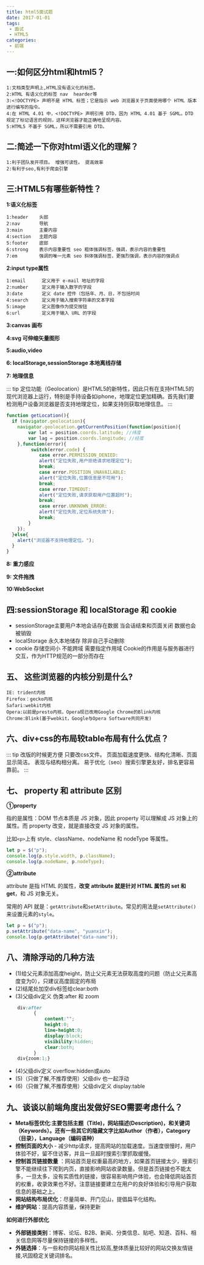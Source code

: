 ```yaml
---
title: html5面试题  
date: 2017-01-01
tags:
 - 面试 
 - HTML5
categories: 
 - 前端
---
```


## 一:如何区分html和html5？
    1:文档类型声明上,HTML没有语义化的标签。 
    2:HTML 有语义化的标签 nav  hearder等
    3:<!DOCTYPE> 声明不是 HTML 标签；它是指示 web 浏览器关于页面使用哪个 HTML 版本进行编写的指令。
    4:在 HTML 4.01 中，<!DOCTYPE> 声明引用 DTD，因为 HTML 4.01 基于 SGML。DTD 规定了标记语言的规则，这样浏览器才能正确地呈现内容。
    5:HTML5 不基于 SGML，所以不需要引用 DTD。

## 二:简述一下你对html语义化的理解？

    1:利于团队发开项目。 增强可读性。 提高效率
    2:有利于seo,有利于爬虫引擎

## 三:HTML5有哪些新特性？
**1:语义化标签**

    1:header    头部
    2:nav       导航
    3:main      主要内容
    4:section   主题内容
    5:footer    底部
    6:strong    表示内容重要性 seo 粗体强调标签，强调，表示内容的重要性
    7:em        强调的唯一元素 seo 斜体强调标签，更强烈强调，表示内容的强调点

**2:input type属性**

    1:email      定义用于 e-mail 地址的字段
    2:number     定义用于输入数字的字段
    3:date       定义 date 控件（包括年、月、日，不包括时间
    4:search     定义用于输入搜索字符串的文本字段
    5:image      定义图像作为提交按钮
    6:url        定义用于输入 URL 的字段

**3:canvas 画布**

**4:svg  可伸缩矢量图形**

**5:audio,video**

**6: localStorage,sessionStorage 本地离线存储**

**7: 地理信息**

::: tip
定位功能（Geolocation）是HTML5的新特性，因此只有在支持HTML5的现代浏览器上运行，特别是手持设备如iphone，地理定位更加精确。首先我们要检测用户设备浏览器是否支持地理定位，如果支持则获取地理信息。
:::

```js
function getLocation(){ 
  if (navigator.geolocation){ 
    navigator.geolocation.getCurrentPosition(function(position){
        var lat = position.coords.latitude; //纬度 
        var lag = position.coords.longitude; //经度 
    },function(error){
         switch(error.code) { 
            case error.PERMISSION_DENIED: 
            alert("定位失败,用户拒绝请求地理定位"); 
            break; 
            case error.POSITION_UNAVAILABLE: 
            alert("定位失败,位置信息是不可用"); 
            break; 
            case error.TIMEOUT: 
            alert("定位失败,请求获取用户位置超时"); 
            break; 
            case error.UNKNOWN_ERROR: 
            alert("定位失败,定位系统失效"); 
            break; 
        } 
    }); 
  }else{ 
    alert("浏览器不支持地理定位。"); 
  } 
} 
```
**8: 重力感应**

**9: 文件拖拽**

**10:WebSocket**

## 四:sessionStorage  和 localStorage 和  cookie

* sessionStorage主要用户本地会话存在数据 当会话结束和页面关闭  数据也会被销毁
* localStorage 永久本地储存  除非自己手动删除
* cookie 存储空间小  不能跨域  需要指定作用域	 Cookie的作用是与服务器进行交互，作为HTTP规范的一部分而存在
 

## 五、 这些浏览器的内核分别是什么?

    IE: trident内核 
    Firefox：gecko内核 
    Safari:webkit内核
    Opera:以前是presto内核，Opera现已改用Google Chrome的Blink内核
    Chrome:Blink(基于webkit，Google与Opera Software共同开发) 

## 六、div+css的布局较table布局有什么优点？
::: tip
改版的时候更方便 只要改css文件。
页面加载速度更快、结构化清晰、页面显示简洁。
表现与结构相分离。
易于优化（seo）搜索引擎更友好，排名更容易靠前。
:::


## 七、 property 和 attribute 区别

**①property**

指的是属性：DOM 节点本质是 JS 对象，因此 property 可以理解成 JS 对象上的属性。而 property 改变，就是直接改变 JS 对象的属性。

比如`<p>`上有 style、className、nodeName 和 nodeType 等属性。

```javascript
let p = $("p");
console.log(p.style.width, p.className);
console.log(p.nodeName, p.nodeType);
```

**②attribute**

attribute 是指 HTML 的属性，**改变 attribute 就是针对 HTML 属性的 set 和 get**，和 JS 对象无关。

常用的 API 就是：`getAttribute`和`setAttribute`。常见的用法是`setAttribute()`来设置元素的`style`。

```javascript
let p = $("p");
p.setAttribute("data-name", "yuanxin");
console.log(p.getAttribute("data-name"));
```

## 八、清除浮动的几种方法
+ (1)给父元素添加高度height，防止父元素无法获取高度的问题（防止父元素高度变为0），只建议高度固定的布局
+ (2)结尾处加空div标签给clear:both
+ (3)父级div定义 伪类:after 和 zoom
```css
    div:after
          {
              content:"";
              height:0;
              line-height:0;
              display:block;
              visibility:hidden;
              clear:both;	
          }
    div{zoom:1;}
```
+ (4)父级div定义 overflow:hidden或auto
+ (5)（只做了解,不推荐使用）父级div 也一起浮动
+ (6)（只做了解,不推荐使用）父级div定义 display:table

## 九、谈谈以前端角度出发做好SEO需要考虑什么？
+ **Meta标签优化**:**主要包括主题（Title)，网站描述(Description)，和关键词（Keywords）。还有一些其它的隐藏文字比如Author（作者），Category（目录），Language（编码语种）**
+ **控制页面的大小** - 减少http请求，提高网站的加载速度。当速度很慢时，用户体验不好，留不住访客，并且一旦超时搜索引擎抓取缓慢。
+ **控制首页链接数量** ：网站首页是权重最高的地方，如果首页链接太少，搜索引擎不能继续往下爬到内页，直接影响网站收录数量。但是首页链接也不能太多，一旦太多，没有实质性的链接，很容易影响用户体验，也会降低网站首页的权重，收录效果也不好。注意链接要建立在用户的良好体验和引导用户获取信息的基础之上。
+ **网站结构布局优化**：尽量简单、开门见山，提倡扁平化结构。
+ **维护网站**：提高内容质量，保持更新

 **如何进行外部优化**
+ **外部链接类别**：博客、论坛、B2B、新闻、分类信息、贴吧、知道、百科、相关信息网等尽量保持链接的多样性。
+ **外链选择**：与一些和你网站相关性比较高,整体质量比较好的网站交换友情链接,巩固稳定关键词排名。